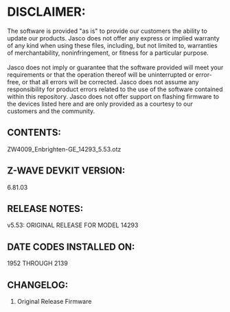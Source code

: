 # DISCLAIMER:
The software is provided "as is" to provide our customers the ability to update our products. Jasco does not offer any express or implied warranty of any kind when using these files, including, but not limited to, warranties of merchantability, noninfringement, or fitness for a particular purpose.<br>
<br>
Jasco does not imply or guarantee that the software provided will meet your requirements or that the operation thereof will be uninterrupted or error-free, or that all errors will be corrected. Jasco does not assume any responsibility for product errors related to the use of the software contained within this repository. Jasco does not offer support on flashing firmware to the devices listed here and are only provided as a courtesy to our customers and the community.

## CONTENTS:
ZW4009_Enbrighten-GE_14293_5.53.otz

## Z-WAVE DEVKIT VERSION:
6.81.03

## RELEASE NOTES:
v5.53: ORIGINAL RELEASE FOR MODEL 14293

## DATE CODES INSTALLED ON:
1952 THROUGH 2139

## CHANGELOG:
1. Original Release Firmware